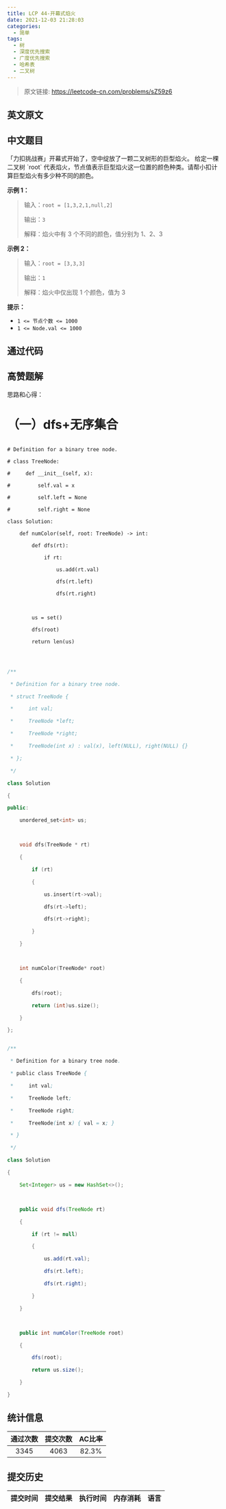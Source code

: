 ```yaml
---
title: LCP 44-开幕式焰火
date: 2021-12-03 21:28:03
categories:
  - 简单
tags:
  - 树
  - 深度优先搜索
  - 广度优先搜索
  - 哈希表
  - 二叉树
---
```


> 原文链接: https://leetcode-cn.com/problems/sZ59z6


## 英文原文
<div></div>

## 中文题目
<div>「力扣挑战赛」开幕式开始了，空中绽放了一颗二叉树形的巨型焰火。
给定一棵二叉树 `root` 代表焰火，节点值表示巨型焰火这一位置的颜色种类。请帮小扣计算巨型焰火有多少种不同的颜色。


**示例 1：**
>输入：`root = [1,3,2,1,null,2]`
>
>输出：`3`
>
>解释：焰火中有 3 个不同的颜色，值分别为 1、2、3

**示例 2：**
>输入：`root = [3,3,3]`
>
>输出：`1`
>
>解释：焰火中仅出现 1 个颜色，值为 3

**提示：**
- `1 <= 节点个数 <= 1000`
- `1 <= Node.val <= 1000`


</div>

## 通过代码
<RecoDemo>
</RecoDemo>


## 高赞题解
思路和心得：

# （一）dfs+无序集合

```python3 []
# Definition for a binary tree node.
# class TreeNode:
#     def __init__(self, x):
#         self.val = x
#         self.left = None
#         self.right = None
class Solution:
    def numColor(self, root: TreeNode) -> int:
        def dfs(rt):
            if rt:
                us.add(rt.val)
                dfs(rt.left)
                dfs(rt.right)
        
        us = set()
        dfs(root)
        return len(us)
        
```

```c++ []
/**
 * Definition for a binary tree node.
 * struct TreeNode {
 *     int val;
 *     TreeNode *left;
 *     TreeNode *right;
 *     TreeNode(int x) : val(x), left(NULL), right(NULL) {}
 * };
 */
class Solution 
{
public:
    unordered_set<int> us;

    void dfs(TreeNode * rt)
    {
        if (rt)
        {
            us.insert(rt->val);
            dfs(rt->left);
            dfs(rt->right);
        }
    }

    int numColor(TreeNode* root) 
    {
        dfs(root);
        return (int)us.size();
    }
};
```

```java []
/**
 * Definition for a binary tree node.
 * public class TreeNode {
 *     int val;
 *     TreeNode left;
 *     TreeNode right;
 *     TreeNode(int x) { val = x; }
 * }
 */
class Solution 
{
    Set<Integer> us = new HashSet<>();

    public void dfs(TreeNode rt)
    {
        if (rt != null)
        {
            us.add(rt.val);
            dfs(rt.left);
            dfs(rt.right);
        }
    }

    public int numColor(TreeNode root) 
    {
        dfs(root);
        return us.size();
    }
}
```

## 统计信息
| 通过次数 | 提交次数 | AC比率 |
| :------: | :------: | :------: |
|    3345    |    4063    |   82.3%   |

## 提交历史
| 提交时间 | 提交结果 | 执行时间 |  内存消耗  | 语言 |
| :------: | :------: | :------: | :--------: | :--------: |
